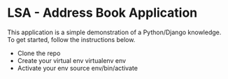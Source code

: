 # LSA - Address Book Application

This application is a simple demonstration of a Python/Django knowledge. To get started, follow the instructions below.

* Clone the repo
* Create your virtual env
    virtualenv env
* Activate your env
    source env/bin/activate
